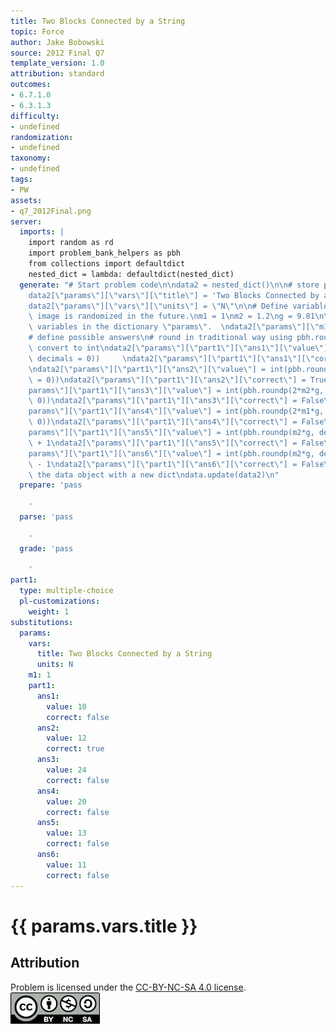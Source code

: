```yaml
---
title: Two Blocks Connected by a String
topic: Force
author: Jake Bobowski
source: 2012 Final Q7
template_version: 1.0
attribution: standard
outcomes:
- 6.7.1.0
- 6.3.1.3
difficulty:
- undefined
randomization:
- undefined
taxonomy:
- undefined
tags:
- PW
assets:
- q7_2012Final.png
server:
  imports: |
    import random as rd
    import problem_bank_helpers as pbh
    from collections import defaultdict
    nested_dict = lambda: defaultdict(nested_dict)
  generate: "# Start problem code\n\ndata2 = nested_dict()\n\n# store phrases etc\n\
    data2[\"params\"][\"vars\"][\"title\"] = 'Two Blocks Connected by a String'\n\
    data2[\"params\"][\"vars\"][\"units\"] = \"N\"\n\n# Define variables in case the\
    \ image is randomized in the future.\nm1 = 1\nm2 = 1.2\ng = 9.81\n\n# store the\
    \ variables in the dictionary \"params\".  \ndata2[\"params\"][\"m1\"] = m1\n\n\
    # define possible answers\n# round in traditional way using pbh.roundp() and then\
    \ convert to int\ndata2[\"params\"][\"part1\"][\"ans1\"][\"value\"] = int(pbh.roundp(m1*g,\
    \ decimals = 0))     \ndata2[\"params\"][\"part1\"][\"ans1\"][\"correct\"] = False\n\
    \ndata2[\"params\"][\"part1\"][\"ans2\"][\"value\"] = int(pbh.roundp(m2*g, decimals\
    \ = 0))\ndata2[\"params\"][\"part1\"][\"ans2\"][\"correct\"] = True\n\ndata2[\"\
    params\"][\"part1\"][\"ans3\"][\"value\"] = int(pbh.roundp(2*m2*g, decimals =\
    \ 0))\ndata2[\"params\"][\"part1\"][\"ans3\"][\"correct\"] = False\n\ndata2[\"\
    params\"][\"part1\"][\"ans4\"][\"value\"] = int(pbh.roundp(2*m1*g, decimals =\
    \ 0))\ndata2[\"params\"][\"part1\"][\"ans4\"][\"correct\"] = False\n\ndata2[\"\
    params\"][\"part1\"][\"ans5\"][\"value\"] = int(pbh.roundp(m2*g, decimals = 0))\
    \ + 1\ndata2[\"params\"][\"part1\"][\"ans5\"][\"correct\"] = False\n\ndata2[\"\
    params\"][\"part1\"][\"ans6\"][\"value\"] = int(pbh.roundp(m2*g, decimals = 0))\
    \ - 1\ndata2[\"params\"][\"part1\"][\"ans6\"][\"correct\"] = False\n\n# Update\
    \ the data object with a new dict\ndata.update(data2)\n"
  prepare: 'pass

    '
  parse: 'pass

    '
  grade: 'pass

    '
part1:
  type: multiple-choice
  pl-customizations:
    weight: 1
substitutions:
  params:
    vars:
      title: Two Blocks Connected by a String
      units: N
    m1: 1
    part1:
      ans1:
        value: 10
        correct: false
      ans2:
        value: 12
        correct: true
      ans3:
        value: 24
        correct: false
      ans4:
        value: 20
        correct: false
      ans5:
        value: 13
        correct: false
      ans6:
        value: 11
        correct: false
---
```

# {{ params.vars.title }}

## Attribution

Problem is licensed under the [CC-BY-NC-SA 4.0 license](https://creativecommons.org/licenses/by-nc-sa/4.0/).<br> ![The Creative Commons 4.0 license requiring attribution-BY, non-commercial-NC, and share-alike-SA license.](https://raw.githubusercontent.com/firasm/bits/master/by-nc-sa.png)